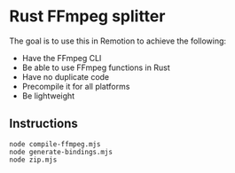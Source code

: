 # Rust FFmpeg splitter

The goal is to use this in Remotion to achieve the following:

- Have the FFmpeg CLI
- Be able to use FFmpeg functions in Rust
- Have no duplicate code
- Precompile it for all platforms
- Be lightweight

## Instructions

```
node compile-ffmpeg.mjs
node generate-bindings.mjs
node zip.mjs
```
